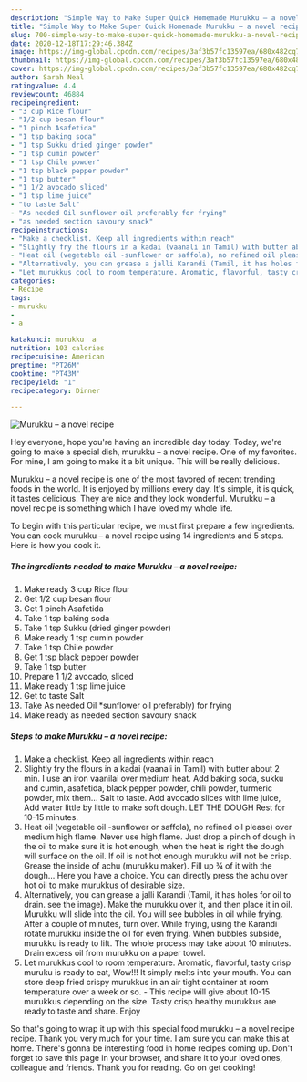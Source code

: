 ```yaml
---
description: "Simple Way to Make Super Quick Homemade Murukku – a novel recipe"
title: "Simple Way to Make Super Quick Homemade Murukku – a novel recipe"
slug: 700-simple-way-to-make-super-quick-homemade-murukku-a-novel-recipe
date: 2020-12-18T17:29:46.384Z
image: https://img-global.cpcdn.com/recipes/3af3b57fc13597ea/680x482cq70/murukku-a-novel-recipe-recipe-main-photo.jpg
thumbnail: https://img-global.cpcdn.com/recipes/3af3b57fc13597ea/680x482cq70/murukku-a-novel-recipe-recipe-main-photo.jpg
cover: https://img-global.cpcdn.com/recipes/3af3b57fc13597ea/680x482cq70/murukku-a-novel-recipe-recipe-main-photo.jpg
author: Sarah Neal
ratingvalue: 4.4
reviewcount: 46884
recipeingredient:
- "3 cup Rice flour"
- "1/2 cup besan flour"
- "1 pinch Asafetida"
- "1 tsp baking soda"
- "1 tsp Sukku dried ginger powder"
- "1 tsp cumin powder"
- "1 tsp Chile powder"
- "1 tsp black pepper powder"
- "1 tsp butter"
- "1 1/2 avocado sliced"
- "1 tsp lime juice"
- "to taste Salt"
- "As needed Oil sunflower oil preferably for frying"
- "as needed section savoury snack"
recipeinstructions:
- "Make a checklist. Keep all ingredients within reach"
- "Slightly fry the flours in a kadai (vaanali in Tamil) with butter about 2 min. I use an iron vaanilai over medium heat. Add baking soda, sukku and cumin, asafetida, black pepper powder, chili powder, turmeric powder, mix them... Salt to taste. Add avocado slices with lime juice, Add water little by little to make soft dough. LET THE DOUGH Rest for 10-15 minutes."
- "Heat oil (vegetable oil -sunflower or saffola), no refined oil please) over medium high flame. Never use high flame. Just drop a pinch of dough in the oil to make sure it is hot enough, when the heat is right the dough will surface on the oil. If oil is not hot enough murukku will not be crisp. Grease the inside of achu (murukku maker). Fill up ¾ of it with the dough... Here you have a choice. You can directly press the achu over hot oil to make murukkus of desirable size."
- "Alternatively, you can grease a jalli Karandi (Tamil, it has holes for oil to drain. see the image). Make the murukku over it, and then place it in oil. Murukku will slide into the oil. You will see bubbles in oil while frying. After a couple of minutes, turn over. While frying, using the Karandi rotate murukku inside the oil for even frying. When bubbles subside, murukku is ready to lift. The whole process may take about 10 minutes. Drain excess oil from murukku on a paper towel."
- "Let murukkus cool to room temperature. Aromatic, flavorful, tasty crisp muruku is ready to eat, Wow!!! It simply melts into your mouth. You can store deep fried crispy murukkus in an air tight container at room temperature over a week or so. This recipe will give about 10-15 murukkus depending on the size. Tasty crisp healthy murukkus are ready to taste and share. Enjoy"
categories:
- Recipe
tags:
- murukku
- 
- a

katakunci: murukku  a 
nutrition: 103 calories
recipecuisine: American
preptime: "PT26M"
cooktime: "PT43M"
recipeyield: "1"
recipecategory: Dinner

---
```



![Murukku – a novel recipe](https://img-global.cpcdn.com/recipes/3af3b57fc13597ea/680x482cq70/murukku-a-novel-recipe-recipe-main-photo.jpg)

Hey everyone, hope you're having an incredible day today. Today, we're going to make a special dish, murukku – a novel recipe. One of my favorites. For mine, I am going to make it a bit unique. This will be really delicious.

Murukku – a novel recipe is one of the most favored of recent trending foods in the world. It is enjoyed by millions every day. It's simple, it is quick, it tastes delicious. They are nice and they look wonderful. Murukku – a novel recipe is something which I have loved my whole life.




To begin with this particular recipe, we must first prepare a few ingredients. You can cook murukku – a novel recipe using 14 ingredients and 5 steps. Here is how you cook it.

<!--inarticleads1-->

##### The ingredients needed to make Murukku – a novel recipe:

1. Make ready 3 cup Rice flour
1. Get 1/2 cup besan flour
1. Get 1 pinch Asafetida
1. Take 1 tsp baking soda
1. Take 1 tsp Sukku (dried ginger powder)
1. Make ready 1 tsp cumin powder
1. Take 1 tsp Chile powder
1. Get 1 tsp black pepper powder
1. Take 1 tsp butter
1. Prepare 1 1/2 avocado, sliced
1. Make ready 1 tsp lime juice
1. Get to taste Salt
1. Take As needed Oil *sunflower oil preferably) for frying
1. Make ready as needed section savoury snack




<!--inarticleads2-->

##### Steps to make Murukku – a novel recipe:

1. Make a checklist. Keep all ingredients within reach
1. Slightly fry the flours in a kadai (vaanali in Tamil) with butter about 2 min. I use an iron vaanilai over medium heat. Add baking soda, sukku and cumin, asafetida, black pepper powder, chili powder, turmeric powder, mix them... Salt to taste. Add avocado slices with lime juice, Add water little by little to make soft dough. LET THE DOUGH Rest for 10-15 minutes.
1. Heat oil (vegetable oil -sunflower or saffola), no refined oil please) over medium high flame. Never use high flame. Just drop a pinch of dough in the oil to make sure it is hot enough, when the heat is right the dough will surface on the oil. If oil is not hot enough murukku will not be crisp. Grease the inside of achu (murukku maker). Fill up ¾ of it with the dough... Here you have a choice. You can directly press the achu over hot oil to make murukkus of desirable size.
1. Alternatively, you can grease a jalli Karandi (Tamil, it has holes for oil to drain. see the image). Make the murukku over it, and then place it in oil. Murukku will slide into the oil. You will see bubbles in oil while frying. After a couple of minutes, turn over. While frying, using the Karandi rotate murukku inside the oil for even frying. When bubbles subside, murukku is ready to lift. The whole process may take about 10 minutes. Drain excess oil from murukku on a paper towel.
1. Let murukkus cool to room temperature. Aromatic, flavorful, tasty crisp muruku is ready to eat, Wow!!! It simply melts into your mouth. You can store deep fried crispy murukkus in an air tight container at room temperature over a week or so. - This recipe will give about 10-15 murukkus depending on the size. Tasty crisp healthy murukkus are ready to taste and share. Enjoy




So that's going to wrap it up with this special food murukku – a novel recipe recipe. Thank you very much for your time. I am sure you can make this at home. There's gonna be interesting food in home recipes coming up. Don't forget to save this page in your browser, and share it to your loved ones, colleague and friends. Thank you for reading. Go on get cooking!
